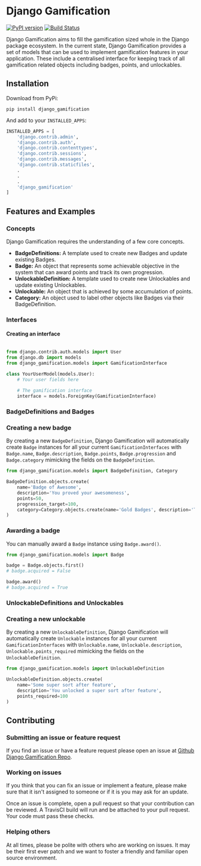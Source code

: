 # Django Gamification
[![PyPI version](https://badge.fury.io/py/django-gamification.svg)](https://badge.fury.io/py/django-gamification)
[![Build Status](https://travis-ci.org/mattjegan/django-gamification.svg?branch=master)](https://travis-ci.org/mattjegan/django-gamification)

Django Gamification aims to fill the gamification sized whole in the Django package ecosystem. In the current state, Django Gamification provides a set of models that can be used to implement gamification features in your application. These include a centralised interface for keeping track of all gamification related objects including badges, points, and unlockables.

## Installation

Download from PyPi:
```
pip install django_gamification
```

And add to your `INSTALLED_APPS`:
```python
INSTALLED_APPS = [
    'django.contrib.admin',
    'django.contrib.auth',
    'django.contrib.contenttypes',
    'django.contrib.sessions',
    'django.contrib.messages',
    'django.contrib.staticfiles',
    .
    .
    .
    'django_gamification'
]
```

## Features and Examples
### Concepts
Django Gamification requires the understanding of a few core concepts.
- **BadgeDefinitions:** A template used to create new Badges and update existing Badges.
- **Badge:** An object that represents some achievable objective in the system that can award points and track its own progression.
- **UnlockableDefinition:** A template used to create new Unlockables and update existing Unlockables.
- **Unlockable:** An object that is achieved by some accumulation of points.
- **Category:** An object used to label other objects like Badges via their BadgeDefinition.

### Interfaces
#### Creating an interface
```python

from django.contrib.auth.models import User
from django.db import models
from django_gamification.models import GamificationInterface

class YourUserModel(models.User):
    # Your user fields here
    
    # The gamification interface
    interface = models.ForeignKey(GamificationInterface)
```

### BadgeDefinitions and Badges
### Creating a new badge
By creating a new `BadgeDefinition`, Django Gamification will automatically create `Badge` instances for all your current `GamificationInterfaces` with `Badge.name`, `Badge.description`, `Badge.points`, `Badge.progression` and `Badge.category` mimicking the fields on the `BadgeDefinition`.

```python
from django_gamification.models import BadgeDefinition, Category

BadgeDefinition.objects.create(
    name='Badge of Awesome',
    description='You proved your awesomeness',
    points=50,
    progression_target=100,
    category=Category.objects.create(name='Gold Badges', description='These are the top badges'),
)
```

### Awarding a badge
You can manually award a `Badge` instance using `Badge.award()`.

```python
from django_gamification.models import Badge

badge = Badge.objects.first()
# badge.acquired = False

badge.award()
# badge.acquired = True
```

### UnlockableDefinitions and Unlockables
### Creating a new unlockable
By creating a new `UnlockableDefinition`, Django Gamification will automatically create `Unlockable` instances for all your current `GamificationInterfaces` with `Unlockable.name`, `Unlockable.description`, `Unlockable.points_required` mimicking the fields on the `UnlockableDefinition`.

```python
from django_gamification.models import UnlockableDefinition

UnlockableDefinition.objects.create(
    name='Some super sort after feature',
    description='You unlocked a super sort after feature',
    points_required=100
)
```

## Contributing

### Submitting an issue or feature request

If you find an issue or have a feature request please open an issue at [Github Django Gamification Repo](https://github.com/mattjegan/django-gamification).

### Working on issues

If you think that you can fix an issue or implement a feature, please make sure that it isn't assigned to someone or if it is you may ask for an update.

Once an issue is complete, open a pull request so that your contribution can be reviewed. A TravisCI build will run and be attached to your pull request. Your code must pass these checks.

### Helping others

At all times, please be polite with others who are working on issues. It may be their first ever patch and we want to foster a friendly and familiar open source environment.
